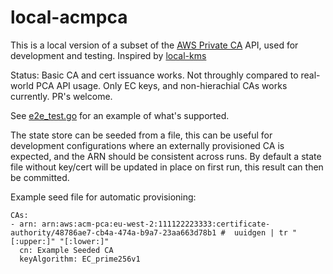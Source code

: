 # local-acmpca

This is a local version of a subset of the [AWS Private CA](https://docs.aws.amazon.com/privateca/latest/userguide/PcaWelcome.html) API, used for development and testing. Inspired by [local-kms](https://github.com/nsmithuk/local-kms)

Status: Basic CA and cert issuance works. Not throughly compared to real-world PCA API usage. Only EC keys, and non-hierachial CAs works currently. PR's welcome.

See [e2e_test.go](e2e_test.go) for an example of what's supported.

The state store can be seeded from a file, this can be useful for development configurations where an externally provisioned CA is expected, and the ARN should be consistent across runs. By default a state file without key/cert will be updated in place on first run, this result can then be committed.

Example seed file for automatic provisioning:

```
CAs:
- arn: arn:aws:acm-pca:eu-west-2:111122223333:certificate-authority/48786ae7-cb4a-474a-b9a7-23aa663d78b1 #  uuidgen | tr "[:upper:]" "[:lower:]"
  cn: Example Seeded CA
  keyAlgorithm: EC_prime256v1
```
